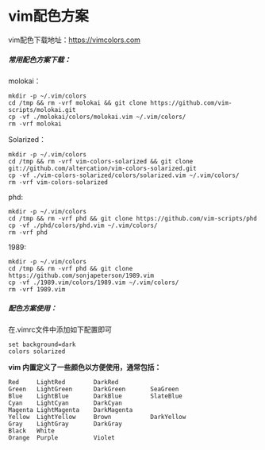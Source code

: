 # vim配色方案

vim配色下载地址：<https://vimcolors.com>

##### 常用配色方案下载：

molokai：

```shell
mkdir -p ~/.vim/colors
cd /tmp && rm -vrf molokai && git clone https://github.com/vim-scripts/molokai.git
cp -vf ./molokai/colors/molokai.vim ~/.vim/colors/
rm -vrf molokai
```

Solarized：

```shell
mkdir -p ~/.vim/colors
cd /tmp && rm -vrf vim-colors-solarized && git clone git://github.com/altercation/vim-colors-solarized.git
cp -vf ./vim-colors-solarized/colors/solarized.vim ~/.vim/colors/
rm -vrf vim-colors-solarized
```

phd:

```shell
mkdir -p ~/.vim/colors
cd /tmp && rm -vrf phd && git clone https://github.com/vim-scripts/phd
cp -vf ./phd/colors/phd.vim ~/.vim/colors/
rm -vrf phd
```

1989:

```shell
mkdir -p ~/.vim/colors
cd /tmp && rm -vrf phd && git clone https://github.com/sonjapeterson/1989.vim
cp -vf ./1989.vim/colors/1989.vim ~/.vim/colors/
rm -vrf 1989.vim
```



##### 配色方案使用：

在.vimrc文件中添加如下配置即可

```shell
set background=dark
colors solarized
```

**vim 内置定义了一些颜色以方便使用，通常包括：**

```shell
Red     LightRed        DarkRed
Green   LightGreen      DarkGreen       SeaGreen
Blue    LightBlue       DarkBlue        SlateBlue
Cyan    LightCyan       DarkCyan
Magenta LightMagenta    DarkMagenta
Yellow  LightYellow     Brown           DarkYellow
Gray    LightGray       DarkGray
Black   White
Orange  Purple          Violet
```
